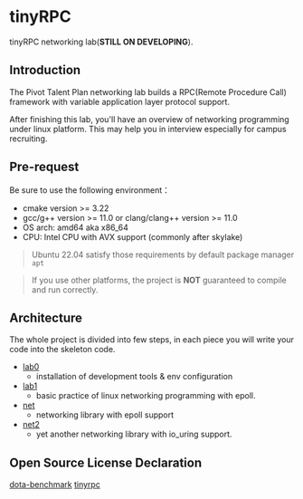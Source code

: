 # tinyRPC

tinyRPC networking lab(**STILL ON DEVELOPING**).

## Introduction

The Pivot Talent Plan networking lab builds a RPC(Remote Procedure Call) framework with variable application layer
protocol support.

After finishing this lab, you'll have an overview of networking programming under linux platform. This may help you in
interview especially for campus recruiting.

## Pre-request

Be sure to use the following environment：
* cmake version >= 3.22
* gcc/g++ version >= 11.0 or clang/clang++ version >= 11.0
* OS arch: amd64 aka x86_64
* CPU: Intel CPU with AVX support (commonly after skylake)

> Ubuntu 22.04 satisfy those requirements by default package manager `apt`

> If you use other platforms, the project is **NOT** guaranteed to compile and run correctly.
## Architecture

The whole project is divided into few steps, in each piece you will write your code into the skeleton code.

* [lab0](lab0/lab0.md)
    * installation of development tools & env configuration
* [lab1](lab1/lab1.md)
    * basic practice of linux networking programming with epoll.
* [net](net/net.md)
    * networking library with epoll support
* [net2](net2/net2.md)
    * yet another networking library with io_uring support.

## Open Source License Declaration
[dota-benchmark](https://github.com/miloyip/dtoa-benchmark/blob/master/license.txt)
[tinyrpc](https://github.com/Gooddbird/tinyrpc/blob/main/LICENSE)